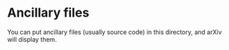 # Ancillary files

You can put ancillary files (usually source code) in this directory, and arXiv will display them.
